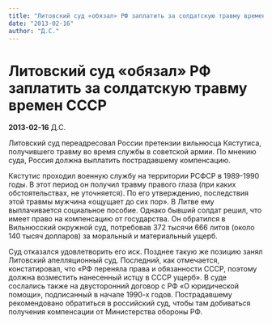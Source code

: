 ```yaml
---
title: "Литовский суд «обязал» РФ заплатить за солдатскую травму времен СССР"
date: "2013-02-16"
author: "Д.С."
---
```


# Литовский суд «обязал» РФ заплатить за солдатскую травму времен СССР

**2013-02-16** Д.С.

Литовский суд переадресовал России  претензии вильнюсца Кястутиса, получившего травму во время службы в  советской армии. По мнению суда, Россия должна выплатить пострадавшему  компенсацию.



Кястутис проходил военную службу на территории РСФСР  в 1989-1990 годы. В этот период он получил травму правого глаза (при  каких обстоятельствах, не уточняется). По его утверждению, последствия  этой травмы мужчина «ощущает до сих пор». В Литве ему выплачивается  социальное пособие. Однако бывший солдат решил, что имеет право на  компенсацию от государства. Он обратился в Вильнюсский окружной суд,  потребовав 372 тысячи 666 литов (около 140 тысяч долларов) за моральный и  материальный ущерб.



Суд отказался удовлетворить его иск. Позднее  такую же позицию занял Литовский апелляционный суд. Последний, как  отмечается, констатировал, что «РФ переняла права и обязанности СССР,  поэтому должна возместить нанесенный истцу в СССР ущерб». В суде  сослались также на двусторонний договор с РФ «О юридической помощи»,  подписанный в начале 1990-х годов. Пострадавшему рекомендовано  обратиться в российский суд, чтобы там добиваться получения компенсации  от Министерства обороны РФ.